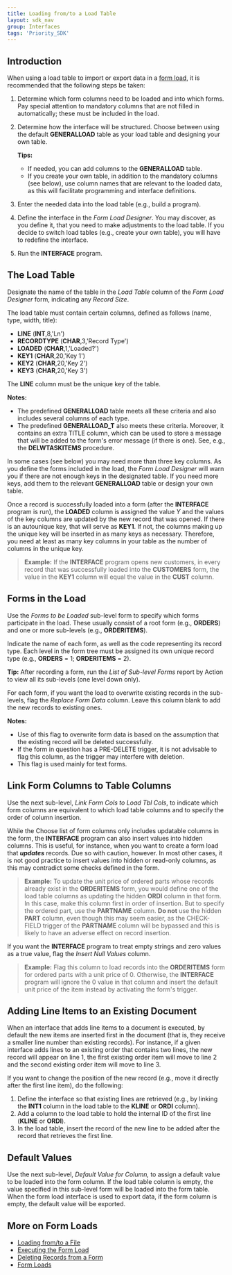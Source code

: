 ```yaml
---
title: Loading from/to a Load Table
layout: sdk_nav
group: Interfaces
tags: 'Priority_SDK'
---
```


## Introduction

When using a load table to import or export data in a [form
load](Form-Loads ), it is recommended that the following steps
be taken:

1.  Determine which form columns need to be loaded and into which forms.
    Pay special attention to mandatory columns that are not filled in
    automatically; these must be included in the load.
2.  Determine how the interface will be structured. Choose between using
    the default **GENERALLOAD** table as your load table and designing
    your own table.

    **Tips:**
    - If needed, you can add columns to the **GENERALLOAD** table.
    - If you create your own table, in addition to the mandatory
        columns (see below), use column names that are relevant to the
        loaded data, as this will facilitate programming and interface
        definitions.
3.  Enter the needed data into the load table (e.g., build a program).
4.  Define the interface in the *Form Load Designer*. You may discover,
    as you define it, that you need to make adjustments to the load
    table. If you decide to switch load tables (e.g., create your own
    table), you will have to redefine the interface.
5.  Run the **INTERFACE** program.

## The Load Table 

Designate the name of the table in the *Load Table* column of the *Form
Load Designer* form, indicating any *Record Size*.

The load table must contain certain columns, defined as follows (name,
type, width, title):

-   **LINE** (**INT**,8,\'Ln\')
-   **RECORDTYPE** (**CHAR**,3,\'Record Type\')
-   **LOADED** (**CHAR**,1,\'Loaded?\')
-   **KEY1** (**CHAR**,20,\'Key 1\')
-   **KEY2** (**CHAR**,20,\'Key 2\')
-   **KEY3** (**CHAR**,20,\'Key 3\')

The **LINE** column must be the unique key of the table.

**Notes:**

-   The predefined **GENERALLOAD** table meets all these criteria and
    also includes several columns of each type.
-   The predefined **GENERALLOAD_T** also meets these criteria.
    Moreover, it contains an extra TITLE column, which can be used to
    store a message that will be added to the form\'s error message (if
    there is one). See, e.g., the **DELWTASKITEMS** procedure.


In some cases (see below) you may need more than three key columns. As
you define the forms included in the load, the *Form Load Designer* will
warn you if there are not enough keys in the designated table. If you
need more keys, add them to the relevant **GENERALLOAD** table or design
your own table.

Once a record is successfully loaded into a form (after the
**INTERFACE** program is run), the **LOADED** column is assigned the
value *Y* and the values of the key columns are updated by the new
record that was opened. If there is an autounique key, that will serve
as **KEY1**. If not, the columns making up the unique key will be
inserted in as many keys as necessary. Therefore, you need at least as
many key columns in your table as the number of columns in the unique
key.

> **Example:** If the **INTERFACE** program opens new customers, in
> every record that was successfully loaded into the **CUSTOMERS** form,
> the value in the **KEY1** column will equal the value in the **CUST**
> column.

## Forms in the Load 

Use the *Forms to be Loaded* sub-level form to specify which forms
participate in the load. These usually consist of a root form (e.g.,
**ORDERS**) and one or more sub-levels (e.g., **ORDERITEMS**).

Indicate the name of each form, as well as the code representing its
record type. Each level in the form tree must be assigned its own unique
record type (e.g., **ORDERS** = 1; **ORDERITEMS** = 2).

**Tip:** After recording a form, run the *List of Sub-level Forms*
report by Action to view all its sub-levels (one level down
only).

For each form, if you want the load to overwrite existing records in the
sub-levels, flag the *Replace Form Data* column. Leave this column blank
to add the new records to existing ones.


**Notes:**

-   Use of this flag to overwrite form data is based on the assumption
    that the existing record will be deleted successfully.
-   If the form in question has a PRE-DELETE trigger, it is not
    advisable to flag this column, as the trigger may interfere with
    deletion.
-   This flag is used mainly for text forms.


## Link Form Columns to Table Columns 

Use the next sub-level, *Link Form Cols to Load Tbl Cols*, to indicate
which form columns are equivalent to which load table columns and to
specify the order of column insertion.

While the Choose list of form columns only includes updatable columns in
the form, the **INTERFACE** program can also insert values into hidden
columns. This is useful, for instance, when you want to create a form
load that ***updates*** records. Due so with caution, however. In most
other cases, it is not good practice to insert values into hidden or
read-only columns, as this may contradict some checks defined in the
form.

> **Example:** To update the unit price of ordered parts whose records
> already exist in the **ORDERITEMS** form, you would define one of the
> load table columns as updating the hidden **ORDI** column in that
> form. In this case, make this column first in order of insertion. But
> to specify the ordered part, use the **PARTNAME** column. **Do
> not** use the hidden **PART** column, even though this may seem
> easier, as the CHECK-FIELD trigger of the **PARTNAME** column will be
> bypassed and this is likely to have an adverse effect on record
> insertion.

If you want the **INTERFACE** program to treat empty strings and zero
values as a true value, flag the *Insert Null Values* column.

> **Example:** Flag this column to load records into the **ORDERITEMS**
> form for ordered parts with a unit price of 0. Otherwise, the
> **INTERFACE** program will ignore the 0 value in that column and
> insert the default unit price of the item instead by activating the
> form\'s trigger.

## Adding Line Items to an Existing Document 

When an interface that adds line items to a document is executed, by
default the new items are inserted first in the document (that is, they
receive a smaller line number than existing records). For instance, if a
given interface adds lines to an existing order that contains two lines,
the new record will appear on line 1, the first existing order item will
move to line 2 and the second existing order item will move to line 3.

If you want to change the position of the new record (e.g., move it
directly after the first line item), do the following:

1.  Define the interface so that existing lines are retrieved (e.g., by
    linking the **INT1** column in the load table to the **KLINE** or
    **ORDI** column).
2.  Add a column to the load table to hold the internal ID of the first
    line (**KLINE** or **ORDI**).
3.  In the load table, insert the record of the new line to be added
    after the record that retrieves the first line.

## Default Values 

Use the next sub-level, *Default Value for Column,* to assign a default
value to be loaded into the form column. If the load table column is
empty, the value specified in this sub-level form will be loaded into
the form table. When the form load interface is used to export data, if
the form column is empty, the default value will be exported.

## More on Form Loads 

-   [Loading from/to a File](Loading-from-File )
-   [Executing the Form Load](Execute-FormLoads )
-   [Deleting Records from a
    Form](Interfaces-Deleting-Records )
-   [Form Loads](Form-Loads )
